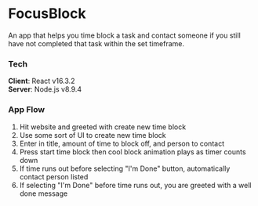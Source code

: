 # FocusBlock

An app that helps you time block a task and contact someone if you still have not completed that task within the set timeframe.

### Tech

**Client**: React v16.3.2<br>
**Server**: Node.js v8.9.4<br>

### App Flow

1.  Hit website and greeted with create new time block
2.  Use some sort of UI to create new time block
3.  Enter in title, amount of time to block off, and person to contact
4.  Press start time block then cool block animation plays as timer counts down
5.  If time runs out before selecting "I'm Done" button, automatically contact person listed
6.  If selecting "I'm Done" before time runs out, you are greeted with a well done message
